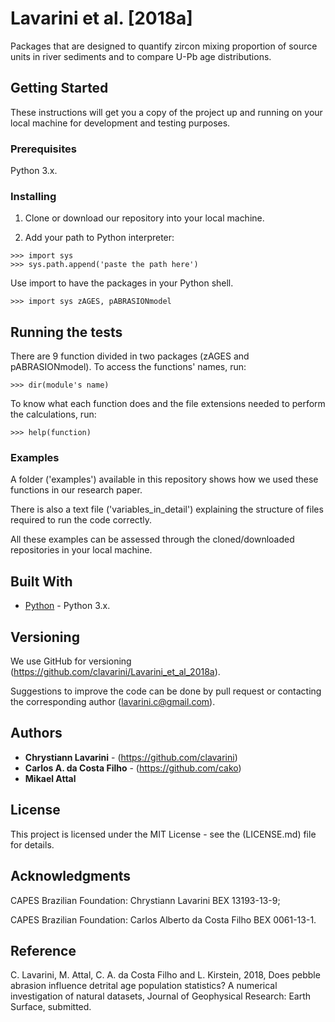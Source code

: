 # Lavarini et al. [2018a]

Packages that are designed to quantify zircon mixing proportion of source units in river sediments and to compare U-Pb age distributions.

## Getting Started

These instructions will get you a copy of the project up and running on your 
local machine for development and testing purposes. 

### Prerequisites

Python 3.x.

### Installing

1. Clone or download our repository into your local machine.

2. Add your path to Python interpreter:
```
>>> import sys
>>> sys.path.append('paste the path here')
```

Use import to have the packages in your Python shell.
```
>>> import sys zAGES, pABRASIONmodel
```

## Running the tests

There are 9 function divided in two packages (zAGES and pABRASIONmodel). 
To access the functions' names, run:

```
>>> dir(module's name) 
```

To know what each function does and the file extensions needed to perform the calculations, run:

```
>>> help(function)
```
    
### Examples

A folder ('examples') available in this repository shows how we used these functions
in our research paper. 

There is also a text file ('variables_in_detail') explaining the structure of files required to run the code correctly. 

All these examples can be assessed through the cloned/downloaded repositories in your local machine.

## Built With

* [Python](https://www.python.org/downloads/release/python-364/) - Python 3.x.

## Versioning

We use GitHub for versioning (https://github.com/clavarini/Lavarini_et_al_2018a).

Suggestions to improve the code can be done by pull request or contacting the
corresponding author (lavarini.c@gmail.com).

## Authors

* **Chrystiann Lavarini** - (https://github.com/clavarini)
* **Carlos A. da Costa Filho** - (https://github.com/cako)
* **Mikael Attal** 

## License

This project is licensed under the MIT License - see the (LICENSE.md) file for details.

## Acknowledgments

CAPES Brazilian Foundation: Chrystiann Lavarini BEX 13193-13-9; 

CAPES Brazilian Foundation: Carlos Alberto da Costa Filho BEX 0061-13-1.

## Reference

C. Lavarini, M. Attal, C. A. da Costa Filho and L. Kirstein, 2018, Does pebble abrasion influence detrital age population statistics? A numerical investigation of natural datasets, Journal of Geophysical Research: Earth Surface, submitted.
